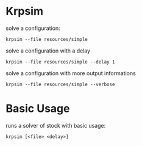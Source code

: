# Krpsim

solve a configuration:

    krpsim --file resources/simple


solve a configuration with a delay

    krpsim --file resources/simple --delay 1


solve a configuration with more output informations

    krpsim --file resources/simple --verbose


# Basic Usage

runs a solver of stock with basic usage:

    krpsim [<file> <delay>]
